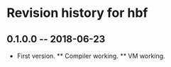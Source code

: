 # Revision history for hbf

## 0.1.0.0 -- 2018-06-23

* First version.
** Compiler working.
** VM working.
